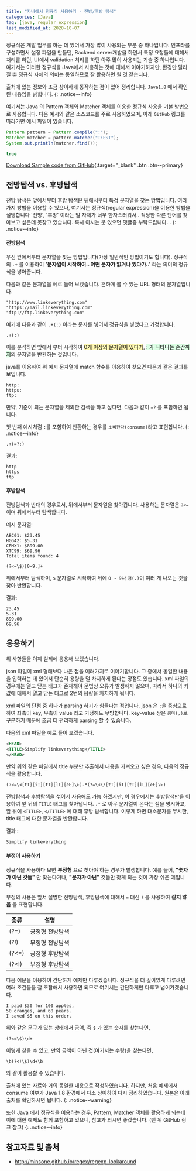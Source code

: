 ```yaml
---
title: "자바에서 정규식 사용하기 - 전방/후방 탐색"
categories: [Java]
tag: [java, regular expression]
last_modified_at: 2020-10-07
---
```

정규식은 개발 업무를 하는 데 있어서 가장 많이 사용되는 부분 중 하나입니다. 인프라를 구성하면서 설정 파일을 만들던, Backend server개발을 하면서 특정 요청들에 대해서 처리를 하던, UI에서 validation 처리를 하던 아주 많이 사용되는 기술 중 하나입니다. 여기서는 이러한 정규식을 Java에서 사용하는 것에 대해서 이야기하지만, 환경만 달라질 뿐 정규식 자체의 의미는 동일하므로 잘 활용하면 될 것 같습니다.

출처에 있는 정보와 조금 상이하게 동작하는 점이 있어 정리합니다. `Java1.8` 에서 확인된 내용임을 밝힙니다.
{: .notice--info}

여기서는 Java 의 Pattern 객체와 Matcher 객체를 이용한 정규식 사용을 기본 방법으로 사용합니다. 다음 예시와 같은 소스코드를 주로 사용하였으며, 아래 `GitHub` 링크를 따라가면 예시 파일이 있습니다.

```java
Pattern pattern = Pattern.compile(":");
Matcher matcher = pattern.matcher("T:EST");
System.out.println(matcher.find());

true
```

[Download Sample code from GitHub](https://github.com/simpl-ify/SampleProjects/tree/master/regLookAround){:target="_blank" .btn .btn--primary}



## 전방탐색 vs. 후방탐색

전방 탐색은 앞에서부터 후방 탐색은 뒤에서부터 특정 문자열을 찾는 방법입니다. 여러가지 방법을 이용할 수 있으나, 여기서는 정규식(regular expression)을 이용한 방법을 설명합니다
'전방', '후방' 이라는 말 자체가 너무 한자스러워서.. 적당한 다른 단어를 찾아보고 싶은데 못찾고 있습니다. 혹시 아시는 분 있으면 댓글좀 부탁드립니다...
{: .notice--info}



#### 전방탐색

우선 앞에서부터 문자열을 찾는 방법입니다(가장 일반적인 방법이기도 합니다). 정규식의 `.+` 를 이용하여 **'문자열이 시작하여.. 어떤 문자가 없거나 있다가..'** 라는 의미의 정규식을 넣어줍니다.

다음과 같은 문자열을 예로 들어 보겠습니다. 흔하게 볼 수 있는 URL 형태의 문자열입니다.

```
"http://www.linkeverything.com"
"https://mail.linkeverything.com"
"ftp://ftp.linkeverything.com"
```

여기에 다음과 같이 `.+(:)` 이라는 문자를 넣어서 정규식을 넣었다고 가정합니다.

```
.+(:)
```

이를 분석하면 앞에서 부터 시작하여 <mark style='background-color: #fff5b1'>0개 이상의 문자열이 있다가</mark>, <mark style='background-color: #dcffe4'>: 가 나타나는 순간까지</mark>의 문자열을 반환하는 것입니다.

java를 이용하여 위 예시 문자열에 match 함수를 이용하여 찾으면 다음과 같은 결과를 보입니다. 

```
http:
https:
ftp:
```

만약, 기준이 되는 문자열을 제외한 검색을 하고 싶다면, 다음과 같이 `=?` 를 포함하면 됩니다.

첫 번째 예시처럼 `:`를 포함하여 반환하는 경우를 `소비한다(consume)`라고 표현합니다.
{: .notice--info}

```
.+(=?:)
```

결과:

```
http
https
ftp
```



#### 후방탐색

전방탐색과 반대의 경우로서, 뒤에서부터 문자열을 찾아갑니다. 사용하는 문자열은 `?<=` 이며 뒤에서부터 탐색합니다. 

예시 문자열:

```
ABC01: $23.45
HGG42: $5.31
CFMX1: $899.00
XTC99: $69.96
Total items found: 4
```

```
(?<=\$)[0-9.]+
```

위에서부터 탐색하며, `$` 문자열로 시작하여 뒤에 `0 ~ 9`나 `점(.)`이 여러 개 나오는 것을 찾아 반환합니다.

결과:

```
23.45
5.31
899.00
69.96
```



## 응용하기

위 사항들을 이제 실제에 응용해 보겠습니다. 

json 파일이 xml 형태보다 나은 점을 여러가지로 이야기합니다. 그 중에서 동일한 내용을 입력하는 데 있어서 단순히 용량을 덜 차지하게 된다는 장점도 있습니다. xml 파일의 경우에는 열고 닫는 태그가 존재해야 문법상 오류가 발생하지 않으며, 따라서 하나의 키 값에 대해서 열고 닫는 태그로 2번의 용량을 차지하게 됩니다. 

xml 파일의 단점 중 하나가 parsing 하기가 힘들다는 점입니다. json 은 `:`을 중심으로 하여 좌측이 key, 우측이 value 라고 가정해도 무방합니다. key-value 쌍은 `콤마(,)`로 구분하기 때문에 조금 더 편리하게 parsing 할 수 있습니다. 

다음의 xml 파일을 예로 들어 보겠습니다. 

```xml
<HEAD>
<TITLE>Simplify linkeverything</TITLE>
</HEAD>
```

만약 위와 같은 파일에서 title 부분만 추출해서 내용을 가져오고 싶은 경우, 다음의 정규식을 활용합니다.

```
(?<=\<[tT][iI][tT][lL][eE]\>).*(?=\<\/[tT][iI][tT][lL][eE]\>)
```

전방탐색과 후방탐색을 섞어서 사용해도 가능 하겠지만, 이 경우에서는 후방탐색만을 이용하여 앞 뒤의 `TITLE` 태그를 찾아냅니다. `.*` 로 아무 문자열이 온다는 점을 명시하고, 앞 뒤에 `<TITLE>`, `</TITLE>` 에 대해 후방 탐색합니다. 이렇게 하면 대소문자를 무시한, title 태그에 대한 문자열을 반환합니다. 

결과 : 

```
Simplify linkeverything
```



#### 부정어 사용하기

정규식을 사용하다 보면 **부정형** 으로 찾아야 하는 경우가 발생합니다. 예를 들어, **"숫자가 아닌 것들"** 만 찾는다거나, **"문자가 아닌"** 것들만 찾게 되는 것이 가장 쉬운 예입니다. 

부정의 사용은 앞서 설명한 전방탐색, 후방탐색에 대해서 `=` 대신 `!` 를 사용하여 **같지 않음** 을 표현합니다. 

| 종류 | 설명 |
|-----|-----|
|(?=)|긍정형 전방탐색|
|(?!)	|부정형 전방탐색|
|(?<=)|	긍정형 후방탐색|
|(?<!)|	부정형 후방탐색|

다음 예문을 이용하여 간단하게 예제만 다루겠습니다. 정규식을 더 깊이있게 다루려면 여러 조건들을 잘 조합해서 사용하면 되므로 여기서는 간단하게만 다루고 넘어가겠습니다. 

```
I paid $30 for 100 apples,
50 oranges, and 60 pears.
I saved $5 on this order.
```

위와 같은 문구가 있는 상태에서 금액, 즉 `$` 가 있는 숫자를 찾는다면, 

```
(?<=\$)\d+
```

이렇게 찾을 수 있고, 만약 금액이 아닌 것(여기서는 수량)을 찾는다면,

```
\b(?<!\$)\d+\b
```

와 같이 활용할 수 있습니다. 

출처에 있는 자료와 거의 동일한 내용으로 작성하였습니다. 하지만, 처음 예제에서 consume 여부가 Java 1.8 환경에서 다소 상이하여 다시 정리하였습니다. 원본은 아래 출처를 확인하시면 됩니다.
{: .notice--warning}

또한 Java 에서 정규식을 이용하는 경우, Pattern, Matcher 객체를 활용하게 되는데 이에 대한 예제도 함께 포함하고 있으니, 참고가 되시면 좋겠습니다. (맨 위 GitHub 링크 참고)
{: .notice--info}



## 참고자료 및 출처

- <http://minsone.github.io/regex/regexp-lookaround>